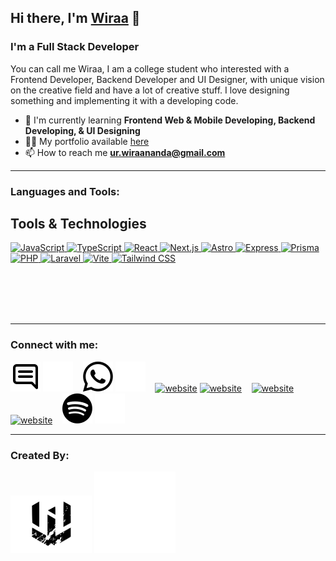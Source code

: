 ## Hi there, I'm [Wiraa](https://wiraananda.netlify.app/) 👋

### I'm a Full Stack Developer

You can call me Wiraa, I am a college student who interested with a Frontend Developer, Backend Developer and UI Designer, with unique vision on the creative field and have a lot of creative stuff. I love designing something and implementing it with a developing code.

- 🌱 I'm currently learning **Frontend Web & Mobile Developing, Backend Developing, & UI Designing**
- 👨‍💻 My portfolio available [here](https://wiraananda.netlify.app/)
- 📫 How to reach me **ur.wiraananda@gmail.com**

---

### Languages and Tools:

## Tools & Technologies

<p align="left"> 
  <a href="https://developer.mozilla.org/en-US/docs/Web/JavaScript" target="_blank" rel="noreferrer"> 
    <img src="https://cdn.jsdelivr.net/gh/devicons/devicon/icons/javascript/javascript-original.svg" alt="JavaScript" width="40" height="40"/> 
  </a> 
  <a href="https://www.typescriptlang.org/" target="_blank" rel="noreferrer"> 
    <img src="https://www.svgrepo.com/show/303600/typescript-logo.svg" alt="TypeScript" width="40" height="40"/> 
  </a> 
  <a href="https://reactjs.org/" target="_blank" rel="noreferrer"> 
    <img src="https://cdn.jsdelivr.net/gh/devicons/devicon/icons/react/react-original.svg" alt="React" width="40" height="40"/> 
  </a> 
  <a href="https://nextjs.org/" target="_blank" rel="noreferrer"> 
    <img src="https://seeklogo.com/images/N/next-js-icon-logo-EE302D5DBD-seeklogo.com.png" alt="Next.js" width="40" height="40"/> 
  </a> 
  <a href="https://astro.build/" target="_blank" rel="noreferrer"> 
    <img src="https://astro.build/assets/press/astro-icon-light-gradient.png" alt="Astro" width="40" height="40"/> 
  </a> 
  <a href="https://expressjs.com/" target="_blank" rel="noreferrer"> 
    <img src="https://vectorified.com/images/express-js-icon-18.png" alt="Express" width="40" height="40"/> 
  </a> 
  <a href="https://www.prisma.io/docs/" target="_blank" rel="noreferrer"> 
    <img src="https://bestofjs.org/logos/prisma.dark.svg" alt="Prisma" width="40" height="40"/> 
  </a> 
  <a href="https://www.php.net/docs.php" target="_blank" rel="noreferrer"> 
    <img src="https://cdn.freebiesupply.com/logos/large/2x/php-1-logo-png-transparent.png" alt="PHP" width="40" height="40"/> 
  </a> 
  <a href="https://laravel.com/docs" target="_blank" rel="noreferrer"> 
    <img src="https://www.svgrepo.com/show/376332/laravel.svg" alt="Laravel" width="40" height="40"/> 
  </a> 
  <a href="https://vitejs.dev/" target="_blank" rel="noreferrer"> 
    <img src="https://upload.wikimedia.org/wikipedia/commons/f/f1/Vitejs-logo.svg" alt="Vite" width="40" height="40"/> 
  </a> 
  <a href="https://tailwindcss.com/" target="_blank" rel="noreferrer"> 
    <img src="https://www.svgrepo.com/show/374118/tailwind.svg" alt="Tailwind CSS" width="40" height="40"/> 
  </a> 
</p>


<br clear="left"/>
<br />
<br />
<br />

---

### Connect with me:

[![website](./img/email-light.svg)](mailto:ur.wiraananda@gmail.com?subject=Hai👋#gh-light-mode-only)
[![website](./img/email-dark.svg)](mailto:ur.wiraananda@gmail.com?subject=Hai👋#gh-dark-mode-only)
&nbsp;&nbsp;
[![website](./img/wa-light.svg)](https://wa.me/62895632449666#gh-light-mode-only)
[![website](./img/wa-dark.svg)](https://wa.me/62895632449666#gh-dark-mode-only)
&nbsp;&nbsp;
[![website](./img/linkedin-light.svg)](https://www.linkedin.com/in/wira-ananda#gh-light-mode-only)
[![website](./img/linkedin-dark.svg)](https://www.linkedin.com/in/wira-ananda#gh-dark-mode-only)
&nbsp;&nbsp;
[![website](./img/instagram-light.svg)](https://instagram.com/wiraanandaa_#gh-light-mode-only)
[![website](./img/instagram-dark.svg)](https://instagram.com/wiraanandaa_#gh-dark-mode-only)
&nbsp;&nbsp;
[![website](./img/spotify-light.svg)](https://open.spotify.com/playlist/4J4KrkM449lN0q3vBWnQew#gh-light-mode-only)
[![website](./img/spotify-dark.svg)](https://open.spotify.com/playlist/4J4KrkM449lN0q3vBWnQew#gh-dark-mode-only)

---

### Created By:

[![website](./img/wiraa-light.svg)](https://wiraananda.netlify.app/#gh-light-mode-only)
[![website](./img/wiraa-dark.svg)](https://wiraananda.netlify.app/#gh-dark-mode-only)

[webdev]: https://wiraananda.netlify.app/
